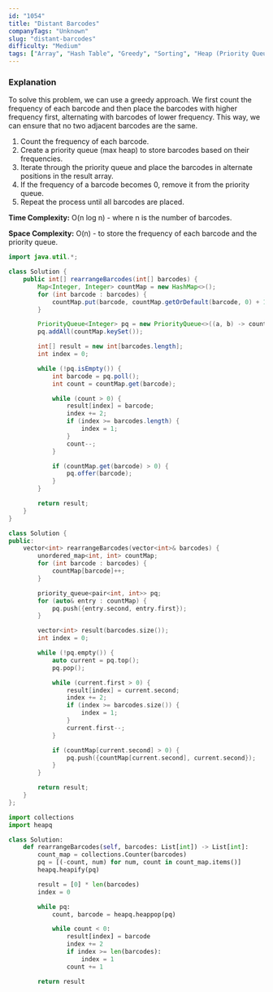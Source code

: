 ```yaml
---
id: "1054"
title: "Distant Barcodes"
companyTags: "Unknown"
slug: "distant-barcodes"
difficulty: "Medium"
tags: ["Array", "Hash Table", "Greedy", "Sorting", "Heap (Priority Queue)", "Counting"]
---
```


### Explanation

To solve this problem, we can use a greedy approach. We first count the frequency of each barcode and then place the barcodes with higher frequency first, alternating with barcodes of lower frequency. This way, we can ensure that no two adjacent barcodes are the same.

1. Count the frequency of each barcode.
2. Create a priority queue (max heap) to store barcodes based on their frequencies.
3. Iterate through the priority queue and place the barcodes in alternate positions in the result array.
4. If the frequency of a barcode becomes 0, remove it from the priority queue.
5. Repeat the process until all barcodes are placed.

**Time Complexity:** O(n log n) - where n is the number of barcodes.

**Space Complexity:** O(n) - to store the frequency of each barcode and the priority queue.
```java
import java.util.*;

class Solution {
    public int[] rearrangeBarcodes(int[] barcodes) {
        Map<Integer, Integer> countMap = new HashMap<>();
        for (int barcode : barcodes) {
            countMap.put(barcode, countMap.getOrDefault(barcode, 0) + 1);
        }

        PriorityQueue<Integer> pq = new PriorityQueue<>((a, b) -> countMap.get(b) - countMap.get(a));
        pq.addAll(countMap.keySet());

        int[] result = new int[barcodes.length];
        int index = 0;

        while (!pq.isEmpty()) {
            int barcode = pq.poll();
            int count = countMap.get(barcode);

            while (count > 0) {
                result[index] = barcode;
                index += 2;
                if (index >= barcodes.length) {
                    index = 1;
                }
                count--;
            }

            if (countMap.get(barcode) > 0) {
                pq.offer(barcode);
            }
        }

        return result;
    }
}
```

```cpp
class Solution {
public:
    vector<int> rearrangeBarcodes(vector<int>& barcodes) {
        unordered_map<int, int> countMap;
        for (int barcode : barcodes) {
            countMap[barcode]++;
        }

        priority_queue<pair<int, int>> pq;
        for (auto& entry : countMap) {
            pq.push({entry.second, entry.first});
        }

        vector<int> result(barcodes.size());
        int index = 0;

        while (!pq.empty()) {
            auto current = pq.top();
            pq.pop();

            while (current.first > 0) {
                result[index] = current.second;
                index += 2;
                if (index >= barcodes.size()) {
                    index = 1;
                }
                current.first--;
            }

            if (countMap[current.second] > 0) {
                pq.push({countMap[current.second], current.second});
            }
        }

        return result;
    }
};
```

```python
import collections
import heapq

class Solution:
    def rearrangeBarcodes(self, barcodes: List[int]) -> List[int]:
        count_map = collections.Counter(barcodes)
        pq = [(-count, num) for num, count in count_map.items()]
        heapq.heapify(pq)

        result = [0] * len(barcodes)
        index = 0

        while pq:
            count, barcode = heapq.heappop(pq)

            while count < 0:
                result[index] = barcode
                index += 2
                if index >= len(barcodes):
                    index = 1
                count += 1

        return result
```